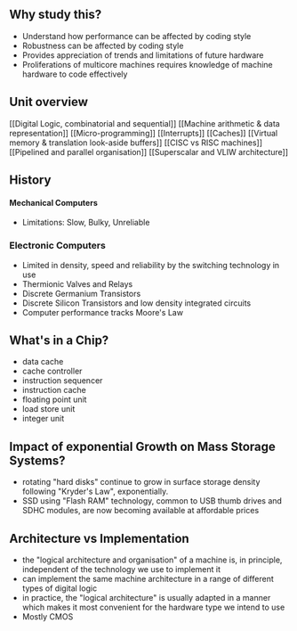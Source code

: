 ## Why study this?
- Understand how performance can be affected by coding style
- Robustness can be affected by coding style
- Provides appreciation of trends and limitations of future hardware
- Proliferations of multicore machines requires knowledge of machine hardware to code effectively

## Unit overview
[[Digital Logic, combinatorial and sequential]]
[[Machine arithmetic & data representation]]
[[Micro-programming]]
[[Interrupts]]
[[Caches]]
[[Virtual memory & translation look-aside buffers]]
[[CISC vs RISC machines]]
[[Pipelined and parallel organisation]]
[[Superscalar and VLIW architecture]]
## History
#### Mechanical Computers
- Limitations: Slow, Bulky, Unreliable
### Electronic Computers
- Limited in density, speed and reliability by the switching technology in use
- Thermionic Valves and Relays
- Discrete Germanium Transistors
- Discrete Silicon Transistors and low density integrated circuits
- Computer performance tracks Moore's Law

## What's in a Chip?
- data cache
- cache controller
- instruction sequencer
- instruction cache
- floating point unit
- load store unit
- integer unit


## Impact of exponential Growth on Mass Storage Systems?
- rotating "hard disks" continue to grow in surface storage density following "Kryder's Law", exponentially.
- SSD using "Flash RAM" technology, common to USB thumb drives and SDHC modules, are now becoming available at affordable prices


## Architecture vs Implementation
- the "logical architecture and organisation" of a machine is, in principle, independent of the technology we use to implement it
- can implement the same machine architecture in a range of different types of digital logic
- in practice, the "logical architecture" is usually adapted in a manner which makes it most convenient for the hardware type we intend to use
- Mostly CMOS